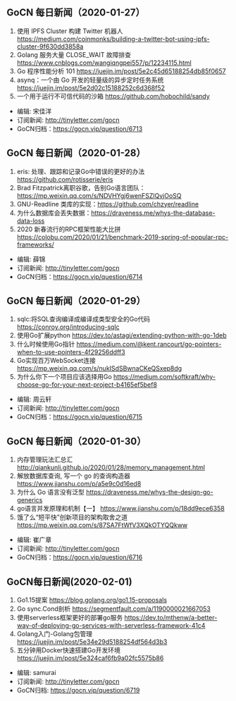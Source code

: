 ## GoCN 每日新闻（2020-01-27）

1. 使用 IPFS Cluster 构建 Twitter 机器人 https://medium.com/coinmonks/building-a-twitter-bot-using-ipfs-cluster-9f630dd3858a
2. Golang 服务大量 CLOSE_WAIT 故障排查 https://www.cnblogs.com/wangiqngpei557/p/12234115.html
3. Go 程序性能分析 101 https://juejin.im/post/5e2c45d65188254db85f0657
4. asynq：一个由 Go 开发的轻量级的异步定时任务系统 https://juejin.im/post/5e2d02c15188252c6d368f52
5. 一个用于运行不可信代码的沙箱 https://github.com/hobochild/sandy


* 编辑: 宋佳洋
* 订阅新闻: http://tinyletter.com/gocn
* GoCN归档：https://gocn.vip/question/6713

## GoCN 每日新闻（2020-01-28）

1. eris: 处理、跟踪和记录Go中错误的更好的办法 https://github.com/rotisserie/eris
2. Brad Fitzpatrick离职谷歌，告别Go语言团队： https://mp.weixin.qq.com/s/NDVHYgj6wenFSZlQvjOoSQ
3. GNU-Readline 类库的实现：https://github.com/chzyer/readline
4. 为什么数据库会丢失数据：https://draveness.me/whys-the-database-data-loss
5. 2020 新春流行的RPC框架性能大比拼 https://colobu.com/2020/01/21/benchmark-2019-spring-of-popular-rpc-frameworks/

* 编辑: 薛锦
* 订阅新闻: http://tinyletter.com/gocn
* GoCN归档：https://gocn.vip/question/6714

## GoCN 每日新闻（2020-01-29）

1. sqlc:将SQL查询编译成编译成类型安全的Go代码 https://conroy.org/introducing-sqlc
2. 使用Go扩展python https://dev.to/astagi/extending-python-with-go-1deb
3. 什么时候使用Go指针 https://medium.com/@kent.rancourt/go-pointers-when-to-use-pointers-4f29256ddff3
4. Go实现百万WebSocket连接 https://mp.weixin.qq.com/s/nukISdSBwnaCKeQSxep8dg
5. 为什么你下一个项目应该选择用Go https://medium.com/softkraft/why-choose-go-for-your-next-project-b4165ef5bef8

* 编辑: 周云轩
* 订阅新闻: http://tinyletter.com/gocn
* GoCN归档：https://gocn.vip/question/6715

## GoCN 每日新闻（2020-01-30）

1. 内存管理玩法汇总汇 http://qiankunli.github.io/2020/01/28/memory_management.html
2. 解放数据库查询, 写一个 go 的查询构造器 https://www.jianshu.com/p/a5e9c0d16ed8
3. 为什么 Go 语言没有泛型  https://draveness.me/whys-the-design-go-generics
4. go语言并发原理和机制【一】 https://www.jianshu.com/p/18dd9ece6358
5. 饿了么“短平快”创新项目的架构取舍之道 https://mp.weixin.qq.com/s/87SA7FtWfV3XQkOTYQQkww


* 编辑: 崔广章
* 订阅新闻: http://tinyletter.com/gocn
* GoCN归档：https://gocn.vip/question/6716

## GoCN每日新闻(2020-02-01)

1. Go1.15提案 https://blog.golang.org/go1.15-proposals
2. Go sync.Cond剖析 https://segmentfault.com/a/1190000021667053
3. 使用serverless框架更好的部署go服务 https://dev.to/mthenw/a-better-way-of-deploying-go-services-with-serverless-framework-41c4
4. Golang入门-Golang包管理 https://juejin.im/post/5e34e29d5188254df564d3b3
5. 五分钟用Docker快速搭建Go开发环境 https://juejin.im/post/5e324caf6fb9a02fc5575b86

* 编辑: samurai
* 订阅新闻: http://tinyletter.com/gocn
* GoCN归档: https://gocn.vip/question/6719
